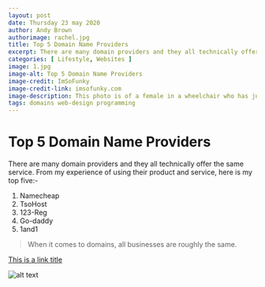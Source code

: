 ```yaml
---
layout: post
date: Thursday 23 may 2020
author: Andy Brown
authorimage: rachel.jpg
title: Top 5 Domain Name Providers
excerpt: There are many domain providers and they all technically offer the same service. From my experience of using their product and service, here is my top five.
categories: [ Lifestyle, Websites ]
image: 1.jpg
image-alt: Top 5 Domain Name Providers
image-credit: ImSoFunky
image-credit-link: imsofunky.com
image-description: This photo is of a female in a wheelchair who has just finished a wheelchair rugby game and is pushing herself across the court with a smile.
tags: domains web-design programming
---
```



# Top 5 Domain Name Providers
There are many domain providers and they all technically offer the same service. From my experience of using their product and service, here is my top five:-

1. Namecheap
2. TsoHost
3. 123-Reg
4. Go-daddy
5. 1and1

> When it comes to domains, all businesses are roughly the same.

[This is a link title](https://www.example.com)

![alt text](image.jpg)
